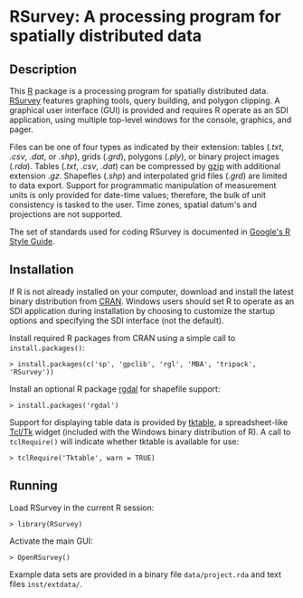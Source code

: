 RSurvey: A processing program for spatially distributed data
============================================================

Description
-----------

This [R](http://www.r-project.org/ "R") package is a processing program for
spatially distributed data.
[RSurvey](http://cran.r-project.org/web/packages/RSurvey/index.html "RSurvey")
features graphing tools, query building, and
polygon clipping. A graphical user interface (GUI) is provided and
requires R operate as an SDI application, using multiple
top-level windows for the console, graphics, and pager.

Files can be one of four types as indicated by their extension: tables
(_.txt_, _.csv_, _.dat_, or _.shp_), grids (_.grd_), polygons (_.ply_),
or binary project images (_.rda_). Tables (_.txt_, _.csv_, _.dat_)
can be compressed by [gzip](http://www.gzip.org/ "gzip")
with additional extension _.gz_.
Shapefles (_.shp_) and interpolated grid files (_.grd_) are limited to data
export. Support for programmatic manipulation of measurement units is only
provided for date-time values; therefore, the bulk of unit consistency is tasked
to the user. Time zones, spatial datum's and projections are not supported.

The set of standards used for coding RSurvey is documented in
[Google's R Style Guide](http://google-styleguide.googlecode.com/svn/trunk/google-r-style.html "Google's R Style Guide").

Installation
------------

If R is not already installed on your
computer, download and install the latest binary distribution from
[CRAN](http://cran.r-project.org/ "The Comprehensive R Archive Network").
Windows users should set R to operate as an SDI application during installation
by choosing to customize the startup options and specifying the SDI interface
(not the default).

Install required R packages from CRAN using a simple call to
`install.packages()`:

    > install.packages(c('sp', 'gpclib', 'rgl', 'MBA', 'tripack', 'RSurvey'))

Install an optional R package
[rgdal](http://cran.r-project.org/web/packages/rgdal/index.html "rgdal")
for shapefile support:

    > install.packages('rgdal')

Support for displaying table data is provided by
[tktable](http://tktable.sourceforge.net/ "tktable"),
a spreadsheet-like [Tcl/Tk](http://www.tcl.tk/ "Tcl/Tk") widget
(included with the Windows binary distribution of R).
A call to `tclRequire()` will indicate whether tktable is available for use:

    > tclRequire('Tktable', warn = TRUE)

Running
-------

Load RSurvey in the current R session:

    > library(RSurvey)

Activate the main GUI:

    > OpenRSurvey()

Example data sets are provided in a binary file `data/project.rda`
and text files `inst/extdata/`.
